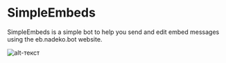# SimpleEmbeds
SimpleEmbeds is a simple bot to help you send and edit embed messages using the eb.nadeko.bot website.

![alt-текст](https://cdn.discordapp.com/attachments/817617779503005716/839261516846989352/SE_Demo.gif "Example of using commands")
